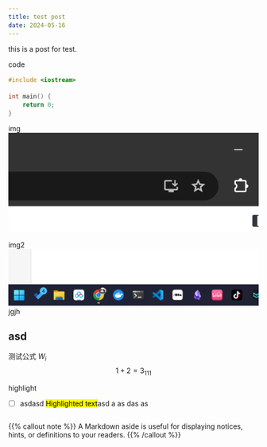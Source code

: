```yaml
---
title: test post
date: 2024-05-16
---
```


this is a post for test.

code
```cpp
#include <iostream>

int main() {
    return 0;
}
```

img
![alt text](image.png)

img2
![](Pasted%20image%2020240516102839.png)
jgjh

## asd

测试公式
$W_i$
$$
1 + 2 = 3_{111}$$

highlight
- [ ] asdasd <mark>Highlighted text</mark>asd a as das as


```markdown

```



{{% callout note %}}
A Markdown aside is useful for displaying notices, hints, or definitions to your readers.
{{% /callout %}}